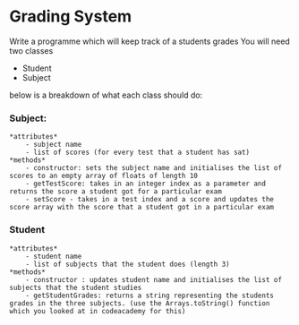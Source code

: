 # Grading System

Write a programme which will keep track of a students grades
You will need two classes

- Student
- Subject

below is a breakdown of what each class should do:

### Subject:

    *attributes*
        - subject name
        - list of scores (for every test that a student has sat)
    *methods*
        - constructor: sets the subject name and initialises the list of scores to an empty array of floats of length 10
        - getTestScore: takes in an integer index as a parameter and returns the score a student got for a particular exam
        - setScore - takes in a test index and a score and updates the score array with the score that a student got in a particular exam

### Student

    *attributes*
        - student name
        - list of subjects that the student does (length 3)
    *methods*
        - constructor : updates student name and initialises the list of subjects that the student studies
        - getStudentGrades: returns a string representing the students grades in the three subjects. (use the Arrays.toString() function which you looked at in codeacademy for this)
